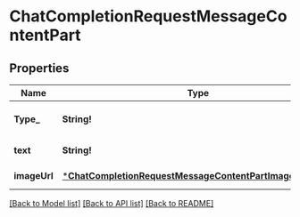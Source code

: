 # ChatCompletionRequestMessageContentPart

## Properties
Name | Type | Description | Notes
------------ | ------------- | ------------- | -------------
**Type_** | **String!** | The type of the content part. | [default to null]
**text** | **String!** | The text content. | [default to null]
**imageUrl** | [***ChatCompletionRequestMessageContentPartImageImageUrl**](ChatCompletionRequestMessageContentPartImage_image_url.md) |  | [default to null]

[[Back to Model list]](../README.md#documentation-for-models) [[Back to API list]](../README.md#documentation-for-api-endpoints) [[Back to README]](../README.md)


